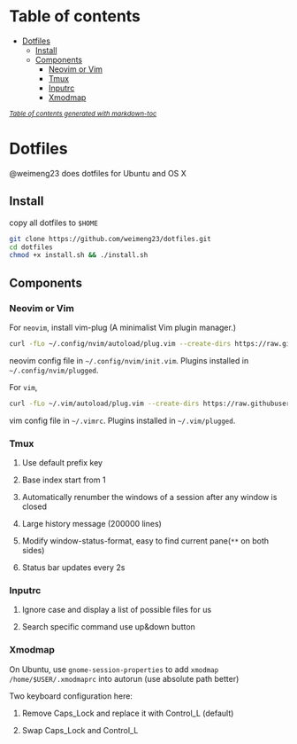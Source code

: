 # Table of contents

- [Dotfiles](#dotfiles)
  * [Install](#install)
  * [Components](#components)
    + [Neovim or Vim](#neovim-or-vim)
    + [Tmux](#tmux)
    + [Inputrc](#inputrc)
    + [Xmodmap](#xmodmap)

<small><i><a href='http://ecotrust-canada.github.io/markdown-toc/'>Table of contents generated with markdown-toc</a></i></small>


# Dotfiles
@weimeng23 does dotfiles for Ubuntu and OS X

## Install
copy all dotfiles to `$HOME`

```bash
git clone https://github.com/weimeng23/dotfiles.git
cd dotfiles
chmod +x install.sh && ./install.sh
```

## Components

### Neovim or Vim

For `neovim`, install vim-plug (A minimalist Vim plugin manager.)

```bash
curl -fLo ~/.config/nvim/autoload/plug.vim --create-dirs https://raw.githubusercontent.com/junegunn/vim-plug/master/plug.vim
```

neovim config file in `~/.config/nvim/init.vim`. Plugins installed in `~/.config/nvim/plugged`.

For `vim`,

```bash
curl -fLo ~/.vim/autoload/plug.vim --create-dirs https://raw.githubusercontent.com/junegunn/vim-plug/master/plug.vim
```

vim config file in `~/.vimrc`. Plugins installed in `~/.vim/plugged`. 

### Tmux

1. Use default prefix key

2. Base index start from 1

3. Automatically renumber the windows of a session after any window is closed

4. Large history message (200000 lines)

5. Modify window-status-format, easy to find current pane(`**` on both sides)

6. Status bar updates every 2s

### Inputrc

1. Ignore case and display a list of possible files for us

2. Search specific command use up&down button

### Xmodmap

On Ubuntu, use `gnome-session-properties` to add `xmodmap /home/$USER/.xmodmaprc` into autorun (use absolute path better)

Two keyboard configuration here:

1. Remove Caps_Lock and replace it with Control_L (default)

2. Swap Caps_Lock and Control_L 
